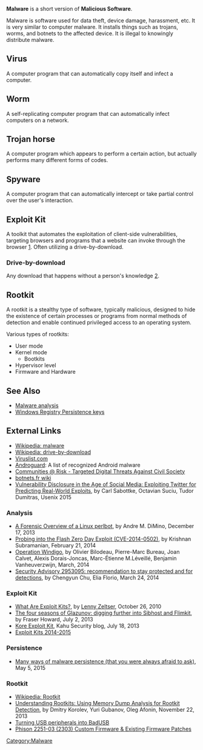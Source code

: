 **Malware** is a short version of **Malicious Software**.

Malware is software used for data theft, device damage, harassment, etc.
It is very similar to computer malware. It installs things such as
trojans, worms, and botnets to the affected device. It is illegal to
knowingly distribute malware.

## Virus

A computer program that can automatically copy itself and infect a
computer.

## Worm

A self-replicating computer program that can automatically infect
computers on a network.

## Trojan horse

A computer program which appears to perform a certain action, but
actually performs many different forms of codes.

## Spyware

A computer program that can automatically intercept or take partial
control over the user's interaction.

## Exploit Kit

A toolkit that automates the exploitation of client-side
vulnerabilities, targeting browsers and programs that a website can
invoke through the browser
[1](http://blog.zeltser.com/post/1410922437/what-are-exploit-kits).
Often utilizing a drive-by-download.

### Drive-by-download

Any download that happens without a person's knowledge
[2](http://en.wikipedia.org/wiki/Drive-by_download).

## Rootkit

A rootkit is a stealthy type of software, typically malicious, designed
to hide the existence of certain processes or programs from normal
methods of detection and enable continued privileged access to an
operating system.

Various types of rootkits:

- User mode
- Kernel mode
  - Bootkits
- Hypervisor level
- Firmware and Hardware

## See Also

- [Malware analysis](Malware_analysis "wikilink")
- [Windows Registry Persistence
  keys](Windows_Registry#Persistence_keys "wikilink")

## External Links

- [Wikipedia: malware](http://en.wikipedia.org/wiki/Malware)
- [Wikipedia:
  drive-by-download](http://en.wikipedia.org/wiki/Drive-by_download)
- [Viruslist.com](http://www.viruslist.com/)
- [Androguard](http://code.google.com/p/androguard/wiki/DatabaseAndroidMalwares):
  A list of recognized Android malware
- [Communities @ Risk - Targeted Digital Threats Against Civil
  Society](https://targetedthreats.net/index.html)
- [botnets.fr wiki](https://www.botnets.fr/wiki/Main_Page)
- [Vulnerability Disclosure in the Age of Social Media: Exploiting
  Twitter for Predicting Real-World
  Exploits](http://www.umiacs.umd.edu/~tdumitra/papers/USENIX-SECURITY-2015.pdf),
  by Carl Sabottke, Octavian Suciu, Tudor Dumitras, Usenix 2015

### Analysis

- [A Forensic Overview of a Linux
  perlbot](http://sempersecurus.blogspot.com/2013/12/a-forensic-overview-of-linux-perlbot.html),
  by Andre M. DiMino, December 17, 2013
- [Probing into the Flash Zero Day Exploit
  (CVE-2014-0502)](http://research.zscaler.com/2014/02/probing-into-flash-zero-day-exploit-cve.html),
  by Krishnan Subramanian, February 21, 2014
- [Operation
  Windigo](http://www.welivesecurity.com/wp-content/uploads/2014/03/operation_windigo.pdf),
  by Olivier Bilodeau, Pierre-Marc Bureau, Joan Calvet, Alexis
  Dorais-Joncas, Marc-Étienne M.Léveillé, Benjamin Vanheuverzwijn,
  March, 2014
- [Security Advisory 2953095: recommendation to stay protected and for
  detections](http://blogs.technet.com/b/srd/archive/2014/03/24/security-advisory-2953095-recommendation-to-stay-protected-and-for-detections.aspx),
  by Chengyun Chu, Elia Florio, March 24, 2014

### Exploit Kit

- [What Are Exploit
  Kits?](http://blog.zeltser.com/post/1410922437/what-are-exploit-kits),
  by [Lenny Zeltser](Lenny_Zeltser "wikilink"), October 26, 2010
- [The four seasons of Glazunov: digging further into Sibhost and
  Flimkit](http://nakedsecurity.sophos.com/2013/07/02/the-four-seasons-of-glazunov-digging-further-into-sibhost-and-flimkit/),
  by Fraser Howard, July 2, 2013
- [Kore Exploit
  Kit](http://www.kahusecurity.com/2013/kore-exploit-kit/), Kahu
  Security blog, July 18, 2013
- [Exploit Kits
  2014-2015](http://contagiodata.blogspot.it/2014/12/exploit-kits-2014.html)

### Persistence

- [Many ways of malware persistence (that you were always afraid to
  ask)](http://jumpespjump.blogspot.com/2015/05/many-ways-of-malware-persistence-that.html),
  May 5, 2015

### Rootkit

- [Wikipedia: Rootkit](http://en.wikipedia.org/wiki/Rootkit)
- [Understanding Rootkits: Using Memory Dump Analysis for Rootkit
  Detection](http://articles.forensicfocus.com/2013/11/22/understanding-rootkits/),
  by Dmitry Korolev, Yuri Gubanov, Oleg Afonin, November 22, 2013
- [Turning USB peripherals into BadUSB](https://srlabs.de/badusb/)
- [Phison 2251-03 (2303) Custom Firmware & Existing Firmware
  Patches](https://github.com/adamcaudill/Psychson)

[Category:Malware](Category:Malware "wikilink")
